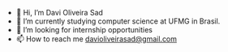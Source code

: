 - 👋 Hi, I’m Davi Oliveira Sad
- 🌱 I’m currently studying computer science at UFMG in Brasil.
- 💞️ I’m looking for internship opportunities
- 📫 How to reach me davioliveirasad@gmail.com


